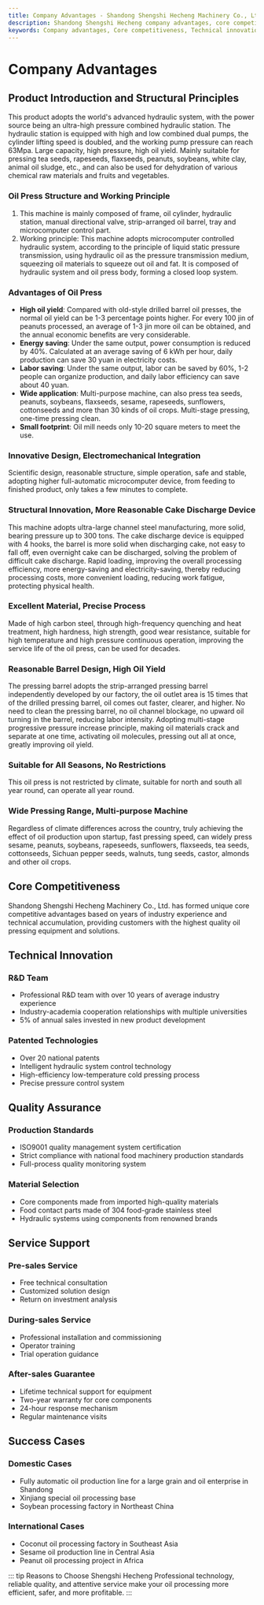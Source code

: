 ```yaml
---
title: Company Advantages - Shandong Shengshi Hecheng Machinery Co., Ltd.
description: Shandong Shengshi Hecheng company advantages, core competitiveness, technical innovation, quality assurance, service support, professional R&D team, patented technology, ISO9001 certification, lifetime technical support.
keywords: Company advantages, Core competitiveness, Technical innovation, Quality assurance, Service support, R&D team, Patented technology, Quality management system, After-sales guarantee, Shandong Shengshi Hecheng advantages, Oil press manufacturer advantages
---
```


# Company Advantages

## Product Introduction and Structural Principles

This product adopts the world's advanced hydraulic system, with the power source being an ultra-high pressure combined hydraulic station. The hydraulic station is equipped with high and low combined dual pumps, the cylinder lifting speed is doubled, and the working pump pressure can reach 63Mpa. Large capacity, high pressure, high oil yield. Mainly suitable for pressing tea seeds, rapeseeds, flaxseeds, peanuts, soybeans, white clay, animal oil sludge, etc., and can also be used for dehydration of various chemical raw materials and fruits and vegetables.

### Oil Press Structure and Working Principle
1. This machine is mainly composed of frame, oil cylinder, hydraulic station, manual directional valve, strip-arranged oil barrel, tray and microcomputer control part.
2. Working principle: This machine adopts microcomputer controlled hydraulic system, according to the principle of liquid static pressure transmission, using hydraulic oil as the pressure transmission medium, squeezing oil materials to squeeze out oil and fat. It is composed of hydraulic system and oil press body, forming a closed loop system.

### Advantages of Oil Press
- **High oil yield**: Compared with old-style drilled barrel oil presses, the normal oil yield can be 1-3 percentage points higher. For every 100 jin of peanuts processed, an average of 1-3 jin more oil can be obtained, and the annual economic benefits are very considerable.
- **Energy saving**: Under the same output, power consumption is reduced by 40%. Calculated at an average saving of 6 kWh per hour, daily production can save 30 yuan in electricity costs.
- **Labor saving**: Under the same output, labor can be saved by 60%, 1-2 people can organize production, and daily labor efficiency can save about 40 yuan.
- **Wide application**: Multi-purpose machine, can also press tea seeds, peanuts, soybeans, flaxseeds, sesame, rapeseeds, sunflowers, cottonseeds and more than 30 kinds of oil crops. Multi-stage pressing, one-time pressing clean.
- **Small footprint**: Oil mill needs only 10-20 square meters to meet the use.

### Innovative Design, Electromechanical Integration
Scientific design, reasonable structure, simple operation, safe and stable, adopting higher full-automatic microcomputer device, from feeding to finished product, only takes a few minutes to complete.

### Structural Innovation, More Reasonable Cake Discharge Device
This machine adopts ultra-large channel steel manufacturing, more solid, bearing pressure up to 300 tons. The cake discharge device is equipped with 4 hooks, the barrel is more solid when discharging cake, not easy to fall off, even overnight cake can be discharged, solving the problem of difficult cake discharge. Rapid loading, improving the overall processing efficiency, more energy-saving and electricity-saving, thereby reducing processing costs, more convenient loading, reducing work fatigue, protecting physical health.

### Excellent Material, Precise Process
Made of high carbon steel, through high-frequency quenching and heat treatment, high hardness, high strength, good wear resistance, suitable for high temperature and high pressure continuous operation, improving the service life of the oil press, can be used for decades.

### Reasonable Barrel Design, High Oil Yield
The pressing barrel adopts the strip-arranged pressing barrel independently developed by our factory, the oil outlet area is 15 times that of the drilled pressing barrel, oil comes out faster, clearer, and higher. No need to clean the pressing barrel, no oil channel blockage, no upward oil turning in the barrel, reducing labor intensity. Adopting multi-stage progressive pressure increase principle, making oil materials crack and separate at one time, activating oil molecules, pressing out all at once, greatly improving oil yield.

### Suitable for All Seasons, No Restrictions
This oil press is not restricted by climate, suitable for north and south all year round, can operate all year round.

### Wide Pressing Range, Multi-purpose Machine
Regardless of climate differences across the country, truly achieving the effect of oil production upon startup, fast pressing speed, can widely press sesame, peanuts, soybeans, rapeseeds, sunflowers, flaxseeds, tea seeds, cottonseeds, Sichuan pepper seeds, walnuts, tung seeds, castor, almonds and other oil crops.

## Core Competitiveness

Shandong Shengshi Hecheng Machinery Co., Ltd. has formed unique core competitive advantages based on years of industry experience and technical accumulation, providing customers with the highest quality oil pressing equipment and solutions.

## Technical Innovation

### R&D Team
- Professional R&D team with over 10 years of average industry experience
- Industry-academia cooperation relationships with multiple universities
- 5% of annual sales invested in new product development

### Patented Technologies
- Over 20 national patents
- Intelligent hydraulic system control technology
- High-efficiency low-temperature cold pressing process
- Precise pressure control system

## Quality Assurance

### Production Standards
- ISO9001 quality management system certification
- Strict compliance with national food machinery production standards
- Full-process quality monitoring system

### Material Selection
- Core components made from imported high-quality materials
- Food contact parts made of 304 food-grade stainless steel
- Hydraulic systems using components from renowned brands

## Service Support

### Pre-sales Service
- Free technical consultation
- Customized solution design
- Return on investment analysis

### During-sales Service
- Professional installation and commissioning
- Operator training
- Trial operation guidance

### After-sales Guarantee
- Lifetime technical support for equipment
- Two-year warranty for core components
- 24-hour response mechanism
- Regular maintenance visits

## Success Cases

### Domestic Cases
- Fully automatic oil production line for a large grain and oil enterprise in Shandong
- Xinjiang special oil processing base
- Soybean processing factory in Northeast China

### International Cases
- Coconut oil processing factory in Southeast Asia
- Sesame oil production line in Central Asia
- Peanut oil processing project in Africa

::: tip Reasons to Choose Shengshi Hecheng
Professional technology, reliable quality, and attentive service make your oil processing more efficient, safer, and more profitable.
:::